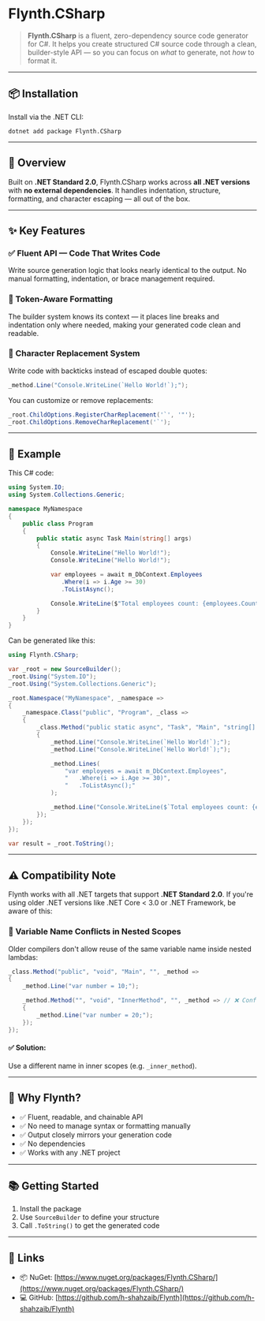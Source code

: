 # Flynth.CSharp

> **Flynth.CSharp** is a fluent, zero-dependency source code generator for C#.
> It helps you create structured C# source code through a clean, builder-style API — so you can focus on _what_ to generate, not _how_ to format it.

---

## 📦 Installation

Install via the .NET CLI:

```
dotnet add package Flynth.CSharp
```

---

## 🚀 Overview

Built on **.NET Standard 2.0**, Flynth.CSharp works across **all .NET versions** with **no external dependencies**.
It handles indentation, structure, formatting, and character escaping — all out of the box.

---

## ✨ Key Features

### ✅ Fluent API — Code That Writes Code

Write source generation logic that looks nearly identical to the output.
No manual formatting, indentation, or brace management required.

### 🧠 Token-Aware Formatting

The builder system knows its context — it places line breaks and indentation only where needed, making your generated code clean and readable.

### 🔄 Character Replacement System

Write code with backticks instead of escaped double quotes:

```csharp
_method.Line("Console.WriteLine(`Hello World!`);");
```

You can customize or remove replacements:

```csharp
_root.ChildOptions.RegisterCharReplacement('`', '"');
_root.ChildOptions.RemoveCharReplacement('`');
```

---

## 🧪 Example

This C# code:

```csharp
using System.IO;
using System.Collections.Generic;

namespace MyNamespace
{
    public class Program
    {
        public static async Task Main(string[] args)
        {
            Console.WriteLine("Hello World!");
            Console.WriteLine("Hello World!");

            var employees = await m_DbContext.Employees
               .Where(i => i.Age >= 30)
               .ToListAsync();

            Console.WriteLine($"Total employees count: {employees.Count}");
        }
    }
}
```

Can be generated like this:

```csharp
using Flynth.CSharp;

var _root = new SourceBuilder();
_root.Using("System.IO");
_root.Using("System.Collections.Generic");

_root.Namespace("MyNamespace", _namespace =>
{
    _namespace.Class("public", "Program", _class =>
    {
        _class.Method("public static async", "Task", "Main", "string[] args", _method =>
        {
            _method.Line("Console.WriteLine(`Hello World!`);");
            _method.Line("Console.WriteLine(`Hello World!`);");

            _method.Lines(
                "var employees = await m_DbContext.Employees",
                "   .Where(i => i.Age >= 30)",
                "   .ToListAsync();"
            );

            _method.Line("Console.WriteLine($`Total employees count: {employees.Count}`);");
        });
    });
});

var result = _root.ToString();
```

---

## ⚠️ Compatibility Note

Flynth works with all .NET targets that support **.NET Standard 2.0**.
If you're using older .NET versions like .NET Core < 3.0 or .NET Framework, be aware of this:

### 🔁 Variable Name Conflicts in Nested Scopes

Older compilers don't allow reuse of the same variable name inside nested lambdas:

```csharp
_class.Method("public", "void", "Main", "", _method =>
{
    _method.Line("var number = 10;");

    _method.Method("", "void", "InnerMethod", "", _method => // ❌ Conflict
    {
        _method.Line("var number = 20;");
    });
});
```

#### ✅ Solution:

Use a different name in inner scopes (e.g. `_inner_method`).

---

## 🤔 Why Flynth?

- ✅ Fluent, readable, and chainable API
- ✅ No need to manage syntax or formatting manually
- ✅ Output closely mirrors your generation code
- ✅ No dependencies
- ✅ Works with any .NET project

---

## 📚 Getting Started

1. Install the package
2. Use `SourceBuilder` to define your structure
3. Call `.ToString()` to get the generated code

---

## 🔗 Links

- 📦 NuGet: [https://www.nuget.org/packages/Flynth.CSharp/](https://www.nuget.org/packages/Flynth.CSharp/)
- 💻 GitHub: [https://github.com/h-shahzaib/Flynth](https://github.com/h-shahzaib/Flynth)
